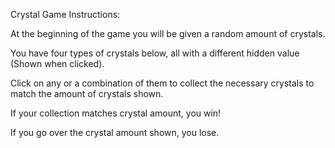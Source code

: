 Crystal Game Instructions:

At the beginning of the game you will be given a random amount of crystals.

You have four types of crystals below, all with a different hidden value (Shown when clicked).

Click on any or a combination of them to collect the necessary crystals to match the amount of crystals shown.

If your collection matches crystal amount, you win!

If you go over the crystal amount shown, you lose.				
				
